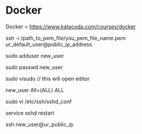 # Docker

Docker = https://www.katacoda.com/courses/docker

ssh -i /path_to_pem_file/you_pem_file_name.pem ur_default_user@public_ip_address 

sudo adduser new_user

sudo passwd new_user 

sudo visudo // this will open editor 

new_user	All=(ALL)	ALL 

sudo vi /etc/ssh/sshd_conf

service sshd restart

ssh new_user@ur_public_ip 
